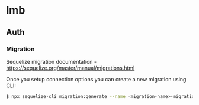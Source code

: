 # lmb

## Auth

### Migration

Sequelize migration documentation - https://sequelize.org/master/manual/migrations.html

Once you setup connection options you can create a new migration using CLI:

```bash
$ npx sequelize-cli migration:generate --name <migration-name>-migration
```
